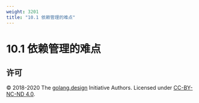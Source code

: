 ```yaml
---
weight: 3201
title: "10.1 依赖管理的难点"
---
```


# 10.1 依赖管理的难点



## 许可

&copy; 2018-2020 The [golang.design](https://golang.design) Initiative Authors. Licensed under [CC-BY-NC-ND 4.0](https://creativecommons.org/licenses/by-nc-nd/4.0/).
